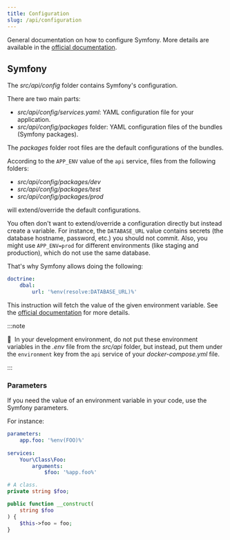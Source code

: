 ```yaml
---
title: Configuration
slug: /api/configuration
---
```


General documentation on how to configure Symfony. More details are available 
in the [official documentation](https://symfony.com/doc/current/configuration.html).

## Symfony

The *src/api/config* folder contains Symfony's configuration.

There are two main parts:

* *src/api/config/services.yaml*: YAML configuration file for your application.
* *src/api/config/packages* folder: YAML configuration files of the bundles (Symfony packages).

The *packages* folder root files are the default configurations of the bundles.

According to the `APP_ENV` value of the `api` service, files from the following folders:
 
* *src/api/config/packages/dev*
* *src/api/config/packages/test*
* *src/api/config/packages/prod*

will extend/override the default configurations.

You often don't want to extend/override a configuration directly but instead create a variable. For instance,
the `DATABASE_URL` value contains secrets (the database hostname, password, etc.) you should not commit.
Also, you might use `APP_ENV=prod` for different environments (like staging and production), which do not use the same 
database.

That's why Symfony allows doing the following:

```yaml title="src/api/config/doctrine.yaml"
doctrine:
    dbal:
        url: '%env(resolve:DATABASE_URL)%'
```

This instruction will fetch the value of the given environment variable. 
See the [official documentation](https://symfony.com/doc/current/configuration/env_var_processors.html) for more details.

:::note

📣&nbsp;&nbsp;In your development environment, do not put these environment variables in the *.env* file 
from the *src/api* folder, but instead, put them under the `environment` key from the `api` service of 
your *docker-compose.yml* file.

:::

### Parameters

If you need the value of an environment variable in your code, use the Symfony parameters.

For instance:

```yaml title="src/api/config/services.yaml"
parameters:
    app.foo: '%env(FOO)%'
    
services:
    Your\Class\Foo:
        arguments:
            $foo: '%app.foo%'
```

```php
# A class.
private string $foo;

public function __construct(
    string $foo
) {
    $this->foo = foo;
}
```